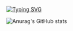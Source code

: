 [![Typing SVG](https://readme-typing-svg.herokuapp.com?font=jetbrains+mono&size=23&color=BB9AF7&background=414868&width=500&lines=Adri%C3%A0+Juanola+-%3E+Devops+Engineer+%3C3)](https://git.io/typing-svg)

![Anurag's GitHub stats](https://github-readme-stats.vercel.app/api?username=killersalt&show_icons=true&theme=tokyonight)
